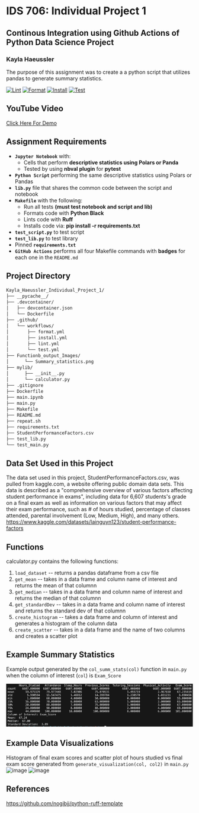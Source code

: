 # IDS 706: Individual Project 1

## Continous Integration using Github Actions of Python Data Science Project
### Kayla Haeussler

The purpose of this assignment was to create a a python script that utilizes pandas to generate summary statistics.

[![Lint](https://github.com/nogibjj/Kayla_Haeussler_Individual_Project_1/actions/workflows/lint.yml/badge.svg)](https://github.com/nogibjj/Kayla_Haeussler_Individual_Project_1/actions/workflows/lint.yml) [![Format](https://github.com/nogibjj/Kayla_Haeussler_Individual_Project_1/actions/workflows/format.yml/badge.svg)](https://github.com/nogibjj/Kayla_Haeussler_Individual_Project_1/actions/workflows/format.yml) [![Install](https://github.com/nogibjj/Kayla_Haeussler_Individual_Project_1/actions/workflows/install.yml/badge.svg)](https://github.com/nogibjj/Kayla_Haeussler_Individual_Project_1/actions/workflows/install.yml) [![Test](https://github.com/nogibjj/Kayla_Haeussler_Individual_Project_1/actions/workflows/test.yml/badge.svg)](https://github.com/nogibjj/Kayla_Haeussler_Individual_Project_1/actions/workflows/test.yml)

## YouTube Video
[Click Here For Demo](https://youtu.be/vSQjf4tW-9M)

## Assignment Requirements
* __`Jupyter Notebook`__ with:
  - Cells that perform __descriptive statistics using Polars or Panda__
  - Tested by using __nbval plugin__ for __pytest__
*	__`Python Script`__ performing the same descriptive statistics using Polars or Pandas
* __`lib.py`__ file that shares the common code between the script and notebook
* __`Makefile`__ with the following:
  - Run all tests __(must test notebook and script and lib)__
  - Formats code with __Python Black__
  - Lints code with __Ruff__
  - Installs code via:  __pip install -r requirements.txt__
*	__`test_script.py`__ to test script
*	__`test_lib.py`__ to test library
*	Pinned __`requirements.txt`__
*	__`GitHub Actions`__ performs all four Makefile commands with __badges__ for each one in the `README.md`

## Project Directory
```
Kayla_Haeussler_Individual_Project_1/
├── __pycache__/
├── .devcontainer/
│   ├── devcontainer.json
│   └── Dockerfile
├── .github/
│   └── workflows/
│       ├── format.yml
│       ├── install.yml
│       ├── lint.yml
│       └── test.yml
├── Functionb_output_Images/
│      └── Summary_statistics.png
├── mylib/
│      ├── __init__.py
│      └── calculator.py
├── .gitignore
├── Dockerfile
├── main.ipynb
├── main.py
├── Makefile
├── README.md
├── repeat.sh
├── requirements.txt
├── StudentPerformanceFactors.csv
├── test_lib.py
└── test_main.py
```


## Data Set Used in this Project
The data set used in this project, StudentPerformanceFactors.csv, was pulled from kaggle.com, a website offering public domain data sets. This data is described as a "comprehensive overview of various factors affecting student performance in exams", including data for 6,607 students's grade on a final exam as well as information on various factors that may affect their exam performance, such as # of hours studied, percentage of classes attended, parental involvement (Low, Medium, High), and many others.
https://www.kaggle.com/datasets/lainguyn123/student-performance-factors

## Functions
calculator.py contains the following functions: 
1. ```load_dataset``` -- returns a pandas dataframe from a csv file
2. ```get_mean``` -- takes in a data frame and column name of interest and returns the mean of that columnn
3. ```get_median``` -- takes in a data frame and column name of interest and returns the median of that columnn
4. ```get_standardDev``` -- takes in a data frame and column name of interest and returns the standard dev of that columnn
5. ```create_histogram``` -- takes a data frame and column of interest and generates a histogram of the column data
6. ```create_scatter``` -- takes in a data frame and the name of two columns and creates a scatter plot

## Example Summary Statistics
Example output generated by the ```col_summ_stats(col)``` function in ```main.py``` when the column of interest (```col```) is ```Exam_Score```

![image](Function_output_Images/Summary_statitics.png)

## Example Data Visualizations
Histogram of final exam scores and scatter plot of hours studied vs final exam score generated from ```generate_visualization(col, col2)``` in ```main.py```
![image](https://github.com/user-attachments/assets/d6db7e62-b8dc-40ee-836a-d8da33178115)
![image](https://github.com/user-attachments/assets/0f2a5520-91f0-493c-ab3f-0a6c9039799a)


## References
https://github.com/nogibjj/python-ruff-template